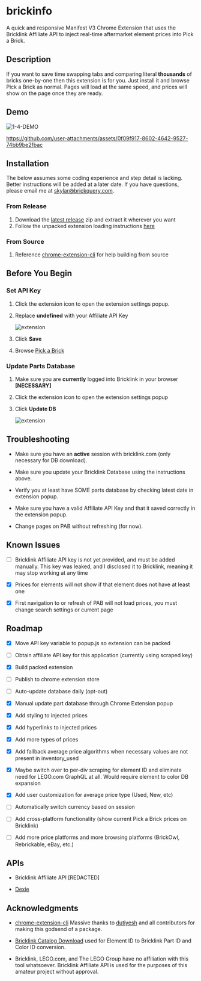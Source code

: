 # brickinfo

A quick and responsive Manifest V3 Chrome Extension that uses the Bricklink Affiliate API to inject real-time aftermarket element prices into Pick a Brick.

## Description

If you want to save time swapping tabs and comparing literal **thousands** of bricks one-by-one then this extension is for you. Just install it and browse Pick a Brick as normal. Pages will load at the same speed, and prices will show on the page once they are ready.

## Demo

![1-4-DEMO](https://github.com/user-attachments/assets/e9abcef9-5bd4-4613-8c9e-cd9443a12ebf)

https://github.com/user-attachments/assets/0f09f917-8602-4642-9527-74bb9be2fbac

## Installation

The below assumes some coding experience and step detail is lacking. Better instructions will be added at a later date. If you have questions, please email me at [skylar@brickquery.com](mailto:skylar@brickquery.com).

### From Release

1. Download the [latest release](https://github.com/skylarshaffer/brickinfo/releases) zip and extract it wherever you want
2. Follow the unpacked extension loading instructions [here](https://developer.chrome.com/docs/extensions/get-started/tutorial/hello-world#load-unpacked)

### From Source

1. Reference [chrome-extension-cli](https://github.com/dutiyesh/chrome-extension-cli) for help building from source

## Before You Begin

### Set API Key

   1. Click the extension icon to open the extension settings popup.
   2. Replace **undefined** with your Affiliate API Key

         ![extension](https://github.com/user-attachments/assets/d3dcde35-ca9f-4860-bda4-4e3847376b04)
      
   3. Click **Save**
   4. Browse [Pick a Brick](https://www.lego.com/en-us/pick-and-build/pick-a-brick)

### Update Parts Database

   1. Make sure you are **currently** logged into Bricklink in your browser **[NECESSARY]**
   2. Click the extension icon to open the extension settings popup
   3. Click **Update DB**

         ![extension](https://github.com/user-attachments/assets/d3dcde35-ca9f-4860-bda4-4e3847376b04)

## Troubleshooting

- Make sure you have an **active** session with bricklink.com (only necessary for DB download).

- Make sure you update your Bricklink Database using the instructions above.

- Verify you at least have SOME parts database by checking latest date in extension popup.

- Make sure you have a valid Affiliate API Key and that it saved correctly in the extension popup.

- Change pages on PAB without refreshing (for now).

## Known Issues

- [ ] Bricklink Affiliate API key is not yet provided, and must be added manually. This key was leaked, and I disclosed it to Bricklink, meaning it may stop working at any time

- [x] Prices for elements will not show if that element does not have at least one

- [x] First navigation to or refresh of PAB will not load prices, you must change search settings or current page

## Roadmap

- [x] Move API key variable to popup.js so extension can be packed

- [ ] Obtain affiliate API key for this application (currently using scraped key)

- [x] Build packed extension

- [ ] Publish to chrome extension store

- [ ] Auto-update database daily (opt-out)

- [x] Manual update part database through Chrome Extension popup

- [x] Add styling to injected prices

- [x] Add hyperlinks to injected prices

- [x] Add more types of prices

- [x] Add fallback average price algorithms when necessary values are not present in inventory_used

- [x] Maybe switch over to per-div scraping for element ID and eliminate need for LEGO.com GraphQL at all. Would require element to color DB expansion

- [x] Add user customization for average price type (Used, New, etc)

- [ ] Automatically switch currency based on session

- [ ] Add cross-platform functionality (show current Pick a Brick prices on Bricklink)

- [ ] Add more price platforms and more browsing platforms (BrickOwl, Rebrickable, eBay, etc.)

## APIs

- Bricklink Affiliate API [REDACTED]

- [Dexie](https://dexie.org)

## Acknowledgments

- [chrome-extension-cli](https://github.com/dutiyesh/chrome-extension-cli) Massive thanks to [dutiyesh](https://github.com/dutiyesh) and all contributors for making this godsend of a package.

- [Bricklink Catalog Download](https://www.bricklink.com/catalogDownload.asp) used for Element ID to Bricklink Part ID and Color ID conversion.

- Bricklink, LEGO.com, and The LEGO Group have no affiliation with this tool whatsoever. Bricklink Affiliate API is used for the purposes of this amateur project without approval.
